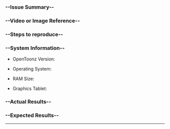 <!--
Use Markdown language for styling.
Github's Markdown Guide https://guides.github.com/features/mastering-markdown/
Please use the SEARCH function before opening a new issue!
-->

### --Issue Summary--
<!-- A brief overview of your issue  -->

### --Video or Image Reference--
<!-- (Optional) A screenshot, short video, etc. to show your problem -->

### --Steps to reproduce--
<!-- Describe the steps to reproduce the problem, more steps are better. -->


### --System Information--
+ OpenToonz Version:
<!-- You can find the VERSION in Menu->Help->About OpenToonz -->

+ Operating System:
<!-- (e.g., Windows10, macOS 10.12, Ubuntu 16.04, Debian Stretch) -->

+ RAM Size:
<!-- (4GB, 8GB etc.) -->

+ Graphics Tablet:
<!-- (Optional) (Write your MODEL, e.g., WACOM Intuos 2) -->

### --Actual Results--
<!-- Explain what you actually got. -->

### --Expected Results--
<!-- Explain how the program should behave in the context you're using it. -->


---
<!--
### --For Code Contributors--
(Optional) Use this space to point to relevant code chunks that might be causing the issue.

```C++
    Paste here code snippets relevant to your report like so:
    #include <iostream>

    int main() {
        std::cout << "Hello, World" << endl;        
        return 0;
    }

```
-->


